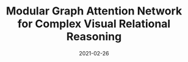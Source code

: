 ---
title: "Modular Graph Attention Network for Complex Visual Relational Reasoning"
collection: conferences
permalink: /publication/Modular
date: 2021-02-26
year: "2021"
venue: "ACCV"
city: 
state: ""
thumbnail: "Modular.png"
teaser : 
authors: "Yihan Zheng, Zhiquan Wen, Mingkui Tan, Runhao Zeng, Qi Chen, Yaowei Wang, Qi Wu"
bibtex: Modular.txt
uri: Modular.pdf
arxiv: 
project: 
source:
poster:
data:
---